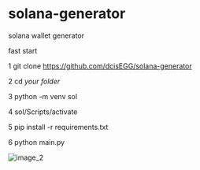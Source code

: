 # solana-generator
solana wallet generator	

fast start 

1 git clone https://github.com/dcisEGG/solana-generator

2 cd *your folder*

3 python -m venv sol

4 sol/Scripts/activate

5 pip install -r requirements.txt

6 python main.py


![image_2](https://github.com/user-attachments/assets/2f139f13-8c26-4173-abd4-9a7d87f2af69)

